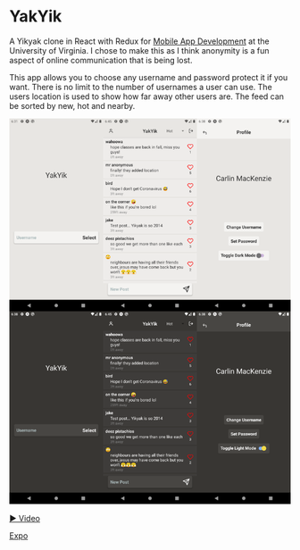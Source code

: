 # YakYik

A Yikyak clone in React with Redux for [Mobile App Development](https://danielggraham.com/mobile-development-in-react/) at the University of Virginia. I chose to make this as I think anonymity is a fun aspect of online communication that is being lost.

This app allows you to choose any username and password protect it if you want. There is no limit to the number of usernames a user can use. The users location is used to show how far away other users are. The feed can be sorted by new, hot and nearby.

![screenshot](./assets/screenshot.png)

[▶ Video](https://youtu.be/hz4Sz113V8U)

[Expo](https://expo.io/@ckm8gz/yakyik)
